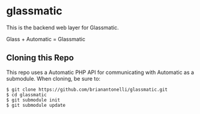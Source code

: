 # glassmatic
This is the backend web layer for Glassmatic.

Glass + Automatic = Glassmatic

## Cloning this Repo

This repo uses a Automatic PHP API for communicating with Automatic as a submodule. When cloning, be sure to:

```
$ git clone https://github.com/brianantonelli/glassmatic.git
$ cd glassmatic
$ git submodule init
$ git submodule update
```